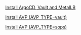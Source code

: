 [Install ArgoCD, Vault and MetalLB](./argocd/README.md)

[Install AVP (AVP_TYPE=vault)](./vault/README.md)

[Install AVP (AVP_TYPE=sops)](./sops/README.md)

